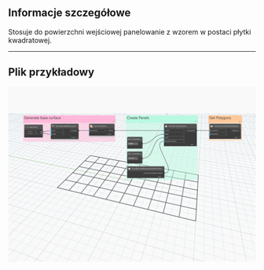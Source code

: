 ## Informacje szczegółowe
Stosuje do powierzchni wejściowej panelowanie z wzorem w postaci płytki kwadratowej.
___
## Plik przykładowy

![ByQuads](./Autodesk.DesignScript.Geometry.PanelSurface.ByQuads_img.jpg)
